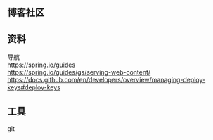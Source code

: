 ## 博客社区

## 资料
导航  
https://spring.io/guides  
https://spring.io/guides/gs/serving-web-content/  
https://docs.github.com/en/developers/overview/managing-deploy-keys#deploy-keys


## 工具
git